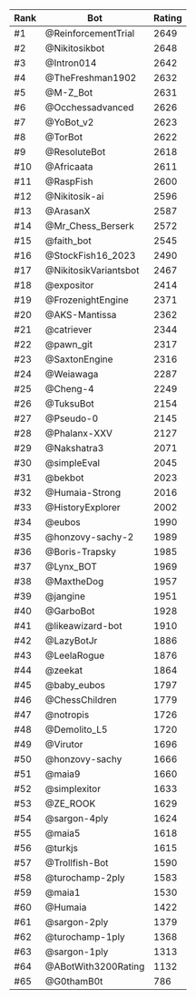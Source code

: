 Rank|Bot|Rating
---|---|---
#1|@ReinforcementTrial|2649
#2|@Nikitosikbot|2648
#3|@Intron014|2642
#4|@TheFreshman1902|2632
#5|@M-Z_Bot|2631
#6|@Occhessadvanced|2626
#7|@YoBot_v2|2623
#8|@TorBot|2622
#9|@ResoluteBot|2618
#10|@Africaata|2611
#11|@RaspFish|2600
#12|@Nikitosik-ai|2596
#13|@ArasanX|2587
#14|@Mr_Chess_Berserk|2572
#15|@faith_bot|2545
#16|@StockFish16_2023|2490
#17|@NikitosikVariantsbot|2467
#18|@expositor|2414
#19|@FrozenightEngine|2371
#20|@AKS-Mantissa|2362
#21|@catriever|2344
#22|@pawn_git|2317
#23|@SaxtonEngine|2316
#24|@Weiawaga|2287
#25|@Cheng-4|2249
#26|@TuksuBot|2154
#27|@Pseudo-0|2145
#28|@Phalanx-XXV|2127
#29|@Nakshatra3|2071
#30|@simpleEval|2045
#31|@bekbot|2023
#32|@Humaia-Strong|2016
#33|@HistoryExplorer|2002
#34|@eubos|1990
#35|@honzovy-sachy-2|1989
#36|@Boris-Trapsky|1985
#37|@Lynx_BOT|1969
#38|@MaxtheDog|1957
#39|@jangine|1951
#40|@GarboBot|1928
#41|@likeawizard-bot|1910
#42|@LazyBotJr|1886
#43|@LeelaRogue|1876
#44|@zeekat|1864
#45|@baby_eubos|1797
#46|@ChessChildren|1779
#47|@notropis|1726
#48|@Demolito_L5|1720
#49|@Virutor|1696
#50|@honzovy-sachy|1666
#51|@maia9|1660
#52|@simplexitor|1633
#53|@ZE_ROOK|1629
#54|@sargon-4ply|1624
#55|@maia5|1618
#56|@turkjs|1615
#57|@Trollfish-Bot|1590
#58|@turochamp-2ply|1583
#59|@maia1|1530
#60|@Humaia|1422
#61|@sargon-2ply|1379
#62|@turochamp-1ply|1368
#63|@sargon-1ply|1313
#64|@ABotWith3200Rating|1132
#65|@G0thamB0t|786
